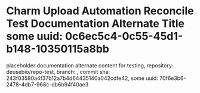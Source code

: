 # Charm Upload Automation Reconcile Test Documentation Alternate Title some uuid: 0c6ec5c4-0c55-45d1-b148-10350115a8bb
 placeholder documentation alternate content for testing,  repository: deusebio/repo-test,  branch: ,  commit sha: 243f03580a4f37b12a7b4d64435140a042cdfe42,  some uuid: 70f6e3b6-2478-4db7-968c-db6b94f40ae3